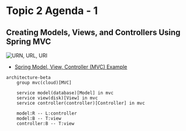 # Topic 2 Agenda - 1

## Creating Models, Views, and Controllers Using Spring MVC

![URN, URL, URI](https://gitlab.com/bobby.estey/wikibob/-/raw/master/docs/terminology/uniformResource.drawio.png)

- [Spring Model, View, Controller (MVC) Example](https://spring.io/guides/gs/serving-web-content)

```mermaid
architecture-beta
    group mvc(cloud)[MVC]

    service model(database)[Model] in mvc
    service view(disk)[View] in mvc
    service controller(controller)[Controller] in mvc

    model:R -- L:controller
    model:B -- T:view
    controller:B -- T:view
```
